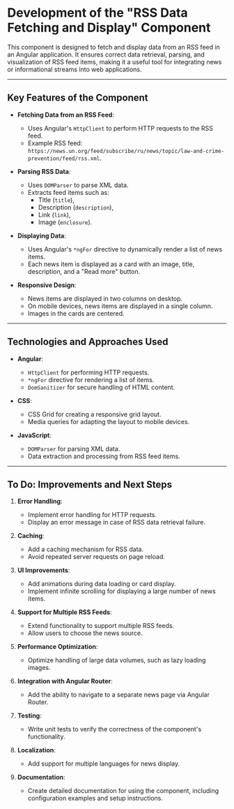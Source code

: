 # Development of the "RSS Data Fetching and Display" Component

This component is designed to fetch and display data from an RSS feed in an Angular application. It ensures correct data retrieval, parsing, and visualization of RSS feed items, making it a useful tool for integrating news or informational streams into web applications.

---

## Key Features of the Component

- **Fetching Data from an RSS Feed**:
  - Uses Angular's `HttpClient` to perform HTTP requests to the RSS feed.
  - Example RSS feed: `https://news.un.org/feed/subscribe/ru/news/topic/law-and-crime-prevention/feed/rss.xml`.

- **Parsing RSS Data**:
  - Uses `DOMParser` to parse XML data.
  - Extracts feed items such as:
    - Title (`title`),
    - Description (`description`),
    - Link (`link`),
    - Image (`enclosure`).

- **Displaying Data**:
  - Uses Angular's `*ngFor` directive to dynamically render a list of news items.
  - Each news item is displayed as a card with an image, title, description, and a "Read more" button.

- **Responsive Design**:
  - News items are displayed in two columns on desktop.
  - On mobile devices, news items are displayed in a single column.
  - Images in the cards are centered.

---

## Technologies and Approaches Used

- **Angular**:
  - `HttpClient` for performing HTTP requests.
  - `*ngFor` directive for rendering a list of items.
  - `DomSanitizer` for secure handling of HTML content.

- **CSS**:
  - CSS Grid for creating a responsive grid layout.
  - Media queries for adapting the layout to mobile devices.

- **JavaScript**:
  - `DOMParser` for parsing XML data.
  - Data extraction and processing from RSS feed items.

---

## To Do: Improvements and Next Steps

1. **Error Handling**:
   - Implement error handling for HTTP requests.
   - Display an error message in case of RSS data retrieval failure.

2. **Caching**:
   - Add a caching mechanism for RSS data.
   - Avoid repeated server requests on page reload.

3. **UI Improvements**:
   - Add animations during data loading or card display.
   - Implement infinite scrolling for displaying a large number of news items.

4. **Support for Multiple RSS Feeds**:
   - Extend functionality to support multiple RSS feeds.
   - Allow users to choose the news source.

5. **Performance Optimization**:
   - Optimize handling of large data volumes, such as lazy loading images.

6. **Integration with Angular Router**:
   - Add the ability to navigate to a separate news page via Angular Router.

7. **Testing**:
   - Write unit tests to verify the correctness of the component's functionality.

8. **Localization**:
   - Add support for multiple languages for news display.

9. **Documentation**:
   - Create detailed documentation for using the component, including configuration examples and setup instructions.